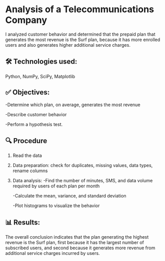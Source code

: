# Analysis of a Telecommunications Company
I analyzed customer behavior and determined that the prepaid plan that generates the most revenue is the Surf plan, because it has more enrolled users and also generates higher additional service charges.

## 🛠️ Technologies used:
Python, NumPy, SciPy, Matplotlib

## ✅ Objectives:
-Determine which plan, on average, generates the most revenue

-Describe customer behavior

-Perform a hypothesis test.

## 🔍 Procedure
1. Read the data
2. Data preparation: check for duplicates, missing values, data types, rename columns
3. Data analysis:
     -Find the number of minutes, SMS, and data volume required by users of each plan per month

     -Calculate the mean, variance, and standard deviation

     -Plot histograms to visualize the behavior

## 📊 Results:
The overall conclusion indicates that the plan generating the highest revenue is the Surf plan, first because it has the largest number of subscribed users, and second because it generates more revenue from additional service charges incurred by users.



